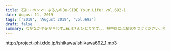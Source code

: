 ```yaml
---
title: 石川・ホンマ・ぶるんのBe-SIDE Your Life! vol.692-1
date: August 11, 2019
tags: ['2019', 'August 2019', 'vol.692']
draft: false
summary: なかなか予定が合わず…石川さんひとりです。。。熱中症にはお気をつけください。MIURA
---
```


http://project-phi.ddo.jp/ishikawa/ishikawa692_1.mp3